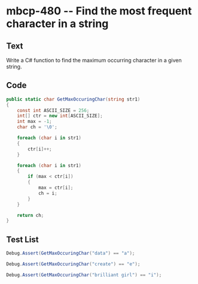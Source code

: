 # mbcp-480 -- Find the most frequent character in a string

## Text

Write a C# function to find the maximum occurring character in a given string.

## Code

```csharp
public static char GetMaxOccuringChar(string str1)
{
    const int ASCII_SIZE = 256;
    int[] ctr = new int[ASCII_SIZE];
    int max = -1;
    char ch = '\0';

    foreach (char i in str1)
    {
        ctr[i]++;
    }

    foreach (char i in str1)
    {
        if (max < ctr[i])
        {
            max = ctr[i];
            ch = i;
        }
    }

    return ch;
}
```

## Test List

```csharp
Debug.Assert(GetMaxOccuringChar("data") == "a");
```

```csharp
Debug.Assert(GetMaxOccuringChar("create") == "e");
```

```csharp
Debug.Assert(GetMaxOccuringChar("brilliant girl") == "i");
```
